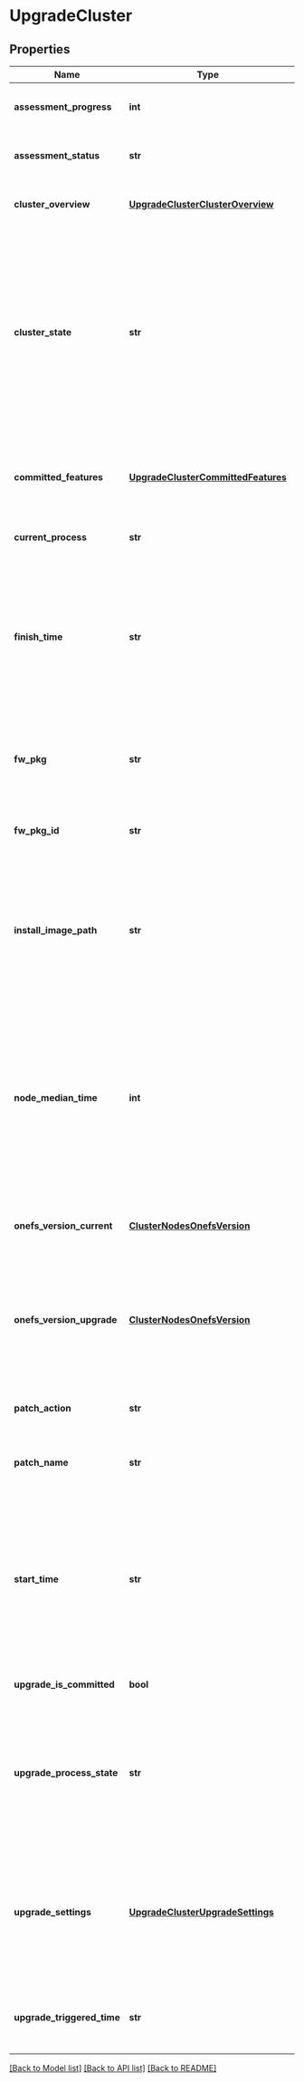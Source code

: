 # UpgradeCluster

## Properties
Name | Type | Description | Notes
------------ | ------------- | ------------- | -------------
**assessment_progress** | **int** | Progress of active upgrade assessment. | [optional] 
**assessment_status** | **str** | Status of active upgrade assessment. | [optional] 
**cluster_overview** | [**UpgradeClusterClusterOverview**](UpgradeClusterClusterOverview.md) | The cluster overview of an upgrade process. | [optional] 
**cluster_state** | **str** | The different states of an upgrade, rollback, or assessment. One of the following values: &#39;committed&#39;, &#39;upgraded&#39;, &#39;partially upgraded&#39;, &#39;upgrading&#39;, &#39;rolling back&#39;, &#39;assessing&#39;, &#39;error&#39; | [optional] 
**committed_features** | [**UpgradeClusterCommittedFeatures**](UpgradeClusterCommittedFeatures.md) | The feature set supported as of the most recent upgrade commit. | [optional] 
**current_process** | **str** | The current upgrade activity. | [optional] 
**finish_time** | **str** | The time when a rollback, assessment or upgrade has finished completely. Use ISO 8601 standard. Null if the cluster_state is not &#39;upgraded&#39;. | [optional] 
**fw_pkg** | **str** | The location (path) of the firmware package which must be within /ifs. | [optional] 
**fw_pkg_id** | **str** | The ID of the signed artifact stored in the catalog. | [optional] 
**install_image_path** | **str** | The location (path) of the upgrade image which must be within /ifs. Null if the cluster_state is &#39;committed&#39; or &#39;upgraded.&#39; | [optional] 
**node_median_time** | **int** | The median time (seconds) to complete each node so far during this upgrade. Before the first node in an upgrade has completed this key will have an associated null value. | [optional] 
**onefs_version_current** | [**ClusterNodesOnefsVersion**](ClusterNodesOnefsVersion.md) | The current OneFS version before upgrade. | [optional] 
**onefs_version_upgrade** | [**ClusterNodesOnefsVersion**](ClusterNodesOnefsVersion.md) | The OneFS version the user is attempting to upgrade to. Null if the cluster_state is &#39;committed&#39; or &#39;assessing.&#39; | [optional] 
**patch_action** | **str** | The most recent patch action performed. | [optional] 
**patch_name** | **str** | The patch with the most recent patch action. | [optional] 
**start_time** | **str** | The time when an upgrade, rollback, or assessment was started. Use ISO 8601 standard. Null if the cluster_state is &#39;committed&#39; or &#39;partially upgraded.&#39; | [optional] 
**upgrade_is_committed** | **bool** | True if upgrade is committed. | [optional] 
**upgrade_process_state** | **str** | The different states of upgrade process. One of the following values: &#39;Not started&#39;, &#39;Running&#39;, &#39;Pausing&#39;, &#39;Paused&#39;.  | [optional] 
**upgrade_settings** | [**UpgradeClusterUpgradeSettings**](UpgradeClusterUpgradeSettings.md) | The settings necessary when starting an upgrade. Null if the cluster_state is not &#39;upgrading&#39; or &#39;partially upgraded.&#39; or &#39;error&#39;. | [optional] 
**upgrade_triggered_time** | **str** | Time at which upgrade was originally requested. | [optional] 

[[Back to Model list]](../README.md#documentation-for-models) [[Back to API list]](../README.md#documentation-for-api-endpoints) [[Back to README]](../README.md)


